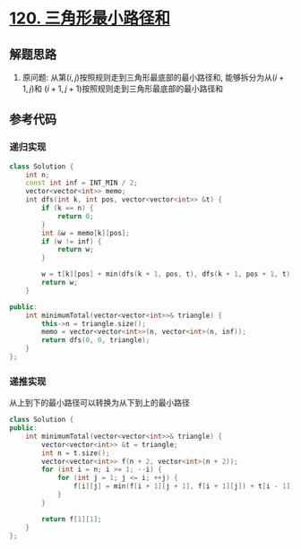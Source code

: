 # [120. 三角形最小路径和](https://leetcode.cn/problems/triangle/)

## 解题思路

1. 原问题: 从第$(i, j)$按照规则走到三角形最底部的最小路径和, 能够拆分为从$(i + 1, j)$和 $(i + 1, j + 1)$按照规则走到三角形最底部的最小路径和

##  参考代码

### 递归实现


```cpp
class Solution {
    int n;
    const int inf = INT_MIN / 2;
    vector<vector<int>> memo;
    int dfs(int k, int pos, vector<vector<int>> &t) {
        if (k == n) {
            return 0;
        }
        int &w = memo[k][pos];
        if (w != inf) {
            return w;
        }

        w = t[k][pos] + min(dfs(k + 1, pos, t), dfs(k + 1, pos + 1, t));
        return w;
    }

public:
    int minimumTotal(vector<vector<int>>& triangle) {
        this->n = triangle.size();
        memo = vector<vector<int>>(n, vector<int>(n, inf));
        return dfs(0, 0, triangle);
    }
};

```

### 递推实现

从上到下的最小路径可以转换为从下到上的最小路径

```cpp
class Solution {
public:
    int minimumTotal(vector<vector<int>>& triangle) {
        vector<vector<int>> &t = triangle;
        int n = t.size();
        vector<vector<int>> f(n + 2, vector<int>(n + 2));
        for (int i = n; i >= 1; --i) {
            for (int j = 1; j <= i; ++j) {
                f[i][j] = min(f[i + 1][j + 1], f[i + 1][j]) + t[i - 1][j - 1];
            }
        }

        return f[1][1];
    }
};

```

